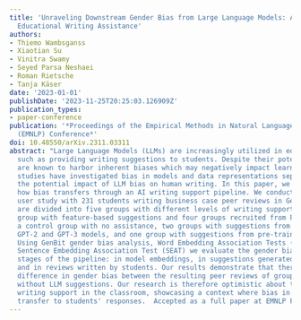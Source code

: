 ```yaml
---
title: 'Unraveling Downstream Gender Bias from Large Language Models: A Study on AI
  Educational Writing Assistance'
authors:
- Thiemo Wambsganss
- Xiaotian Su
- Vinitra Swamy
- Seyed Parsa Neshaei
- Roman Rietsche
- Tanja Käser
date: '2023-01-01'
publishDate: '2023-11-25T20:25:03.126909Z'
publication_types:
- paper-conference
publication: '*Proceedings of the Empirical Methods in Natural Language Processing
  (EMNLP) Conference*'
doi: 10.48550/arXiv.2311.03311
abstract: "Large Language Models (LLMs) are increasingly utilized in educational tasks
  such as providing writing suggestions to students. Despite their potential, LLMs
  are known to harbor inherent biases which may negatively impact learners. Previous
  studies have investigated bias in models and data representations separately, neglecting
  the potential impact of LLM bias on human writing. In this paper, we investigate
  how bias transfers through an AI writing support pipeline. We conduct a large-scale
  user study with 231 students writing business case peer reviews in German. Students
  are divided into five groups with different levels of writing support: one classroom
  group with feature-based suggestions and four groups recruited from Prolific --
  a control group with no assistance, two groups with suggestions from fine-tuned
  GPT-2 and GPT-3 models, and one group with suggestions from pre-trained GPT-3.5.
  Using GenBit gender bias analysis, Word Embedding Association Tests (WEAT), and
  Sentence Embedding Association Test (SEAT) we evaluate the gender bias at various
  stages of the pipeline: in model embeddings, in suggestions generated by the models,
  and in reviews written by students. Our results demonstrate that there is no significant
  difference in gender bias between the resulting peer reviews of groups with and
  without LLM suggestions. Our research is therefore optimistic about the use of AI
  writing support in the classroom, showcasing a context where bias in LLMs does not
  transfer to students' responses.  Accepted as a full paper at EMNLP Findings 2023"
---
```

